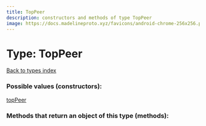 ```yaml
---
title: TopPeer
description: constructors and methods of type TopPeer
image: https://docs.madelineproto.xyz/favicons/android-chrome-256x256.png
---
```

# Type: TopPeer  
[Back to types index](index.md)



### Possible values (constructors):

[topPeer](../constructors/topPeer.md)  



### Methods that return an object of this type (methods):



